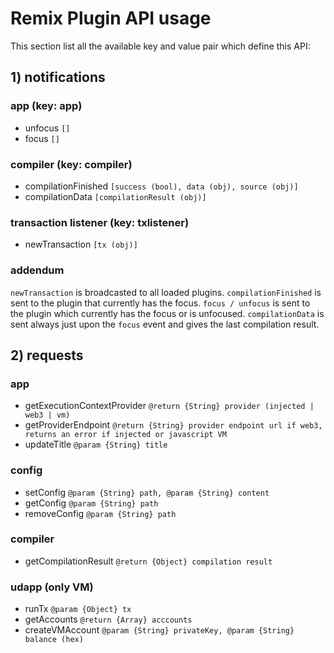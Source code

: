 Remix Plugin API usage
======================

This section list all the available key and value pair which define this API:

## 1) notifications

### app (key: app)
 
 - unfocus `[]`
 - focus `[]`

### compiler (key: compiler)

 - compilationFinished `[success (bool), data (obj), source (obj)]`
 - compilationData `[compilationResult (obj)]`
 
### transaction listener (key: txlistener)

 - newTransaction `[tx (obj)]`

### addendum
 
`newTransaction` is broadcasted to all loaded plugins.
`compilationFinished` is sent to the plugin that currently has the focus.
`focus / unfocus` is sent to the plugin which currently has the focus or is unfocused.
`compilationData` is sent always just upon the `focus` event and gives the last compilation result.

## 2) requests

### app

 - getExecutionContextProvider `@return {String} provider (injected | web3 | vm)`
 - getProviderEndpoint `@return {String} provider endpoint url if web3, returns an error if injected or javascript VM`
 - updateTitle `@param {String} title`
 
### config

 - setConfig `@param {String} path, @param {String} content`
 - getConfig `@param {String} path`
 - removeConfig `@param {String} path`

### compiler
 - getCompilationResult `@return {Object} compilation result`

### udapp (only VM)
 - runTx `@param {Object} tx`
 - getAccounts `@return {Array} acccounts`
 - createVMAccount `@param {String} privateKey, @param {String} balance (hex)`
 


